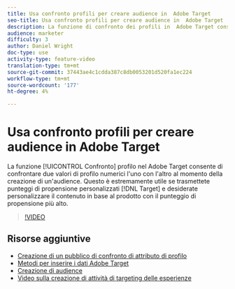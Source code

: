 ```yaml
---
title: Usa confronto profili per creare audience in  Adobe Target
seo-title: Usa confronto profili per creare audience in  Adobe Target
description: La funzione di confronto dei profili in  Adobe Target consente di confrontare due valori di profilo numerici l'uno con l'altro al momento della creazione di un'audience. Questo è estremamente utile se trasmettete punteggi di propensione personalizzati in Target e desiderate personalizzare i contenuti in base al prodotto con il punteggio di propensione più alto.
audience: marketer
difficulty: 3
author: Daniel Wright
doc-type: use
activity-type: feature-video
translation-type: tm+mt
source-git-commit: 37443ae4c1cdda387c8db0053201d520fa1ec224
workflow-type: tm+mt
source-wordcount: '177'
ht-degree: 4%

---
```



# Usa confronto profili per creare audience in  Adobe Target

La funzione [!UICONTROL Confronto] profilo nel Adobe Target  consente di confrontare due valori di profilo numerici l&#39;uno con l&#39;altro al momento della creazione di un&#39;audience. Questo è estremamente utile se trasmettete punteggi di propensione personalizzati [!DNL Target] e desiderate personalizzare il contenuto in base al prodotto con il punteggio di propensione più alto.

>[!VIDEO](https://video.tv.adobe.com/v/23218/?quality=12)

## Risorse aggiuntive

* [Creazione di un pubblico di confronto di attributo di profilo](https://docs.adobe.com/content/help/en/target/using/audiences/create-audiences/creating-a-profile-attribute-comparison-audience.html)
* [Metodi per inserire i dati  Adobe Target](https://docs.adobe.com/content/help/en/target/using/implement-target/before-implement/methods/methods-to-get-data-into-target.html)
* [Creazione di audience](https://docs.adobe.com/content/help/en/target/using/audiences/create-audiences/create-audience.html)
* [Video sulla creazione di attività di targeting delle esperienze](../activities/create-experience-targeting-activities.md)